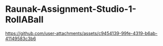 # Raunak-Assignment-Studio-1-RollABall
 


https://github.com/user-attachments/assets/c9454139-99fe-4319-b6ab-41149583c3b6

